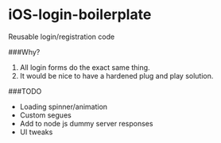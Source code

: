 iOS-login-boilerplate
=====================

Reusable login/registration code

###Why?

1. All login forms do the exact same thing.
2. It would be nice to have a hardened plug and play solution. 

###TODO

- Loading spinner/animation
- Custom segues
- Add to node js dummy server responses
- UI tweaks
